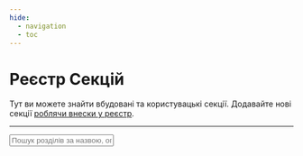 ```yaml
---
hide:
  - navigation
  - toc
---
```


# Реєстр Секцій

Тут ви можете знайти вбудовані та користувацькі секції. Додавайте нові секції [роблячи внески у реєстр](https://github.com/spaceship-prompt/spaceship-prompt/blob/master/docs/registry/external.json).

---

<div>
  <input
    id="sections-search"
    class="md-input md-input--stretch"
    placeholder="Пошук розділів за назвою, описом або типом"
  >
  <ol id="sections-list">
  </ol>
</div>
